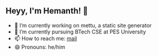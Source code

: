 ## Heyy, I'm Hemanth! 👋
- 🔭 I’m currently working on mettu, a static site generator
- 🌱 I’m currently pursuing BTech CSE at PES University
- 📫 How to reach me: [mail](mailto:andy34g7@gmail.com)
- 😄 Pronouns: he/him
<!--
**Andy34G7/Andy34G7** is a ✨ _special_ ✨ repository because its `README.md` (this file) appears on your GitHub profile.

Here are some ideas to get you started:

- 🔭 I’m currently working on ...
- 🌱 I’m currently learning ...
- 👯 I’m looking to collaborate on ...
- 🤔 I’m looking for help with ...
- 💬 Ask me about ...
- 📫 How to reach me: ...
- 😄 Pronouns: ...
- ⚡ Fun fact: ...
-->
